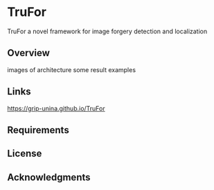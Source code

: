 # TruFor
TruFor a novel framework for image forgery detection and localization

## Overview

images of architecture
some result examples


## Links

https://grip-unina.github.io/TruFor


## Requirements

## License

## Acknowledgments
